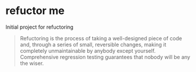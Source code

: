 refuctor me
==========
Initial project for refuctoring

> Refuctoring is the process of taking a well-designed piece of code and, through a series of small, reversible changes, making it completely unmaintainable by anybody except yourself. Comprehensive regression testing guarantees that nobody will be any the wiser.
